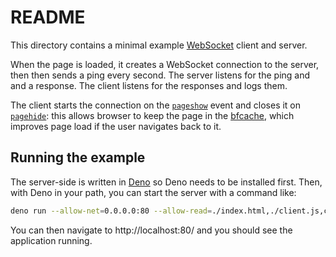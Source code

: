 # README

This directory contains a minimal example [WebSocket](https://developer.mozilla.org/en-US/docs/Web/API/WebSockets_API) client and server.

When the page is loaded, it creates a WebSocket connection to the server, then then sends a ping every second. The server listens for the ping and and a response. The client listens for the responses and logs them.

The client starts the connection on the [`pageshow`](https://developer.mozilla.org/en-US/docs/Web/API/Window/pageshow_event) event and closes it on [`pagehide`](https://developer.mozilla.org/en-US/docs/Web/API/Window/pagehide_event): this allows browser to keep the page in the [bfcache](https://developer.mozilla.org/en-US/docs/Glossary/bfcache), which improves page load if the user navigates back to it.

## Running the example

The server-side is written in [Deno](https://deno.com/) so Deno needs to be installed first. Then, with Deno in your path, you can start the server with a command like:

```bash
deno run --allow-net=0.0.0.0:80 --allow-read=./index.html,./client.js,client.css main.js
```

You can then navigate to http://localhost:80/ and you should see the application running.
